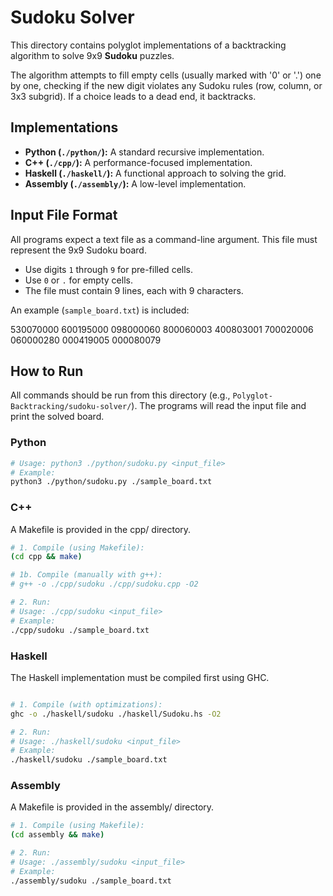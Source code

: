 # Sudoku Solver

This directory contains polyglot implementations of a backtracking algorithm to solve 9x9 **Sudoku** puzzles.

The algorithm attempts to fill empty cells (usually marked with '0' or '.') one by one, checking if the new digit violates any Sudoku rules (row, column, or 3x3 subgrid). If a choice leads to a dead end, it backtracks.

## Implementations

* **Python (`./python/`):** A standard recursive implementation.
* **C++ (`./cpp/`):** A performance-focused implementation.
* **Haskell (`./haskell/`):** A functional approach to solving the grid.
* **Assembly (`./assembly/`):** A low-level implementation.

## Input File Format

All programs expect a text file as a command-line argument. This file must represent the 9x9 Sudoku board.

* Use digits `1` through `9` for pre-filled cells.
* Use `0` or `.` for empty cells.
* The file must contain 9 lines, each with 9 characters.

An example (`sample_board.txt`) is included:

530070000 600195000 098000060 800060003 400803001 700020006 060000280 000419005 000080079


## How to Run

All commands should be run from this directory (e.g., `Polyglot-Backtracking/sudoku-solver/`). The programs will read the input file and print the solved board.

### Python

```bash
# Usage: python3 ./python/sudoku.py <input_file>
# Example:
python3 ./python/sudoku.py ./sample_board.txt
```

### C++

A Makefile is provided in the cpp/ directory.

```bash
# 1. Compile (using Makefile):
(cd cpp && make)

# 1b. Compile (manually with g++):
# g++ -o ./cpp/sudoku ./cpp/sudoku.cpp -O2

# 2. Run:
# Usage: ./cpp/sudoku <input_file>
# Example:
./cpp/sudoku ./sample_board.txt
```

### Haskell

The Haskell implementation must be compiled first using GHC.

```bash

# 1. Compile (with optimizations):
ghc -o ./haskell/sudoku ./haskell/Sudoku.hs -O2

# 2. Run:
# Usage: ./haskell/sudoku <input_file>
# Example:
./haskell/sudoku ./sample_board.txt
```

### Assembly
A Makefile is provided in the assembly/ directory.

```bash
# 1. Compile (using Makefile):
(cd assembly && make)

# 2. Run:
# Usage: ./assembly/sudoku <input_file>
# Example:
./assembly/sudoku ./sample_board.txt
```